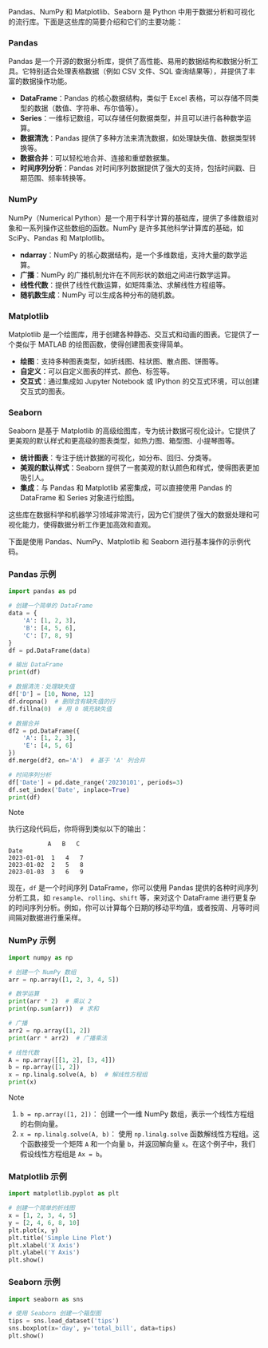  Pandas、NumPy 和 Matplotlib、Seaborn 是 Python 中用于数据分析和可视化的流行库。下面是这些库的简要介绍和它们的主要功能：

### Pandas

Pandas 是一个开源的数据分析库，提供了高性能、易用的数据结构和数据分析工具。它特别适合处理表格数据（例如 CSV 文件、SQL 查询结果等），并提供了丰富的数据操作功能。

- **DataFrame**：Pandas 的核心数据结构，类似于 Excel 表格，可以存储不同类型的数据（数值、字符串、布尔值等）。
- **Series**：一维标记数组，可以存储任何数据类型，并且可以进行各种数学运算。
- **数据清洗**：Pandas 提供了多种方法来清洗数据，如处理缺失值、数据类型转换等。
- **数据合并**：可以轻松地合并、连接和重塑数据集。
- **时间序列分析**：Pandas 对时间序列数据提供了强大的支持，包括时间戳、日期范围、频率转换等。

### NumPy

NumPy（Numerical Python）是一个用于科学计算的基础库，提供了多维数组对象和一系列操作这些数组的函数。NumPy 是许多其他科学计算库的基础，如 SciPy、Pandas 和 Matplotlib。

- **ndarray**：NumPy 的核心数据结构，是一个多维数组，支持大量的数学运算。
- **广播**：NumPy 的广播机制允许在不同形状的数组之间进行数学运算。
- **线性代数**：提供了线性代数运算，如矩阵乘法、求解线性方程组等。
- **随机数生成**：NumPy 可以生成各种分布的随机数。

### Matplotlib

Matplotlib 是一个绘图库，用于创建各种静态、交互式和动画的图表。它提供了一个类似于 MATLAB 的绘图函数，使得创建图表变得简单。

- **绘图**：支持多种图表类型，如折线图、柱状图、散点图、饼图等。
- **自定义**：可以自定义图表的样式、颜色、标签等。
- **交互式**：通过集成如 Jupyter Notebook 或 IPython 的交互式环境，可以创建交互式的图表。

### Seaborn

Seaborn 是基于 Matplotlib 的高级绘图库，专为统计数据可视化设计。它提供了更美观的默认样式和更高级的图表类型，如热力图、箱型图、小提琴图等。

- **统计图表**：专注于统计数据的可视化，如分布、回归、分类等。
- **美观的默认样式**：Seaborn 提供了一套美观的默认颜色和样式，使得图表更加吸引人。
- **集成**：与 Pandas 和 Matplotlib 紧密集成，可以直接使用 Pandas 的 DataFrame 和 Series 对象进行绘图。

这些库在数据科学和机器学习领域非常流行，因为它们提供了强大的数据处理和可视化能力，使得数据分析工作更加高效和直观。

 下面是使用 Pandas、NumPy、Matplotlib 和 Seaborn 进行基本操作的示例代码。

### Pandas 示例

```python
import pandas as pd

# 创建一个简单的 DataFrame
data = {
    'A': [1, 2, 3],
    'B': [4, 5, 6],
    'C': [7, 8, 9]
}
df = pd.DataFrame(data)

# 输出 DataFrame
print(df)

# 数据清洗：处理缺失值
df['D'] = [10, None, 12]
df.dropna()  # 删除含有缺失值的行
df.fillna(0)  # 用 0 填充缺失值

# 数据合并
df2 = pd.DataFrame({
    'A': [1, 2, 3],
    'E': [4, 5, 6]
})
df.merge(df2, on='A')  # 基于 'A' 列合并

# 时间序列分析
df['Date'] = pd.date_range('20230101', periods=3)
df.set_index('Date', inplace=True)
print(df)
```

> [!NOTE]
> 
> 执行这段代码后，你将得到类似以下的输出：
> 
> ```
>            A   B   C
> Date                     
> 2023-01-01  1   4   7
> 2023-01-02  2   5   8
> 2023-01-03  3   6   9
> ```
> 
> 现在，`df` 是一个时间序列 DataFrame，你可以使用 Pandas 提供的各种时间序列分析工具，如 `resample`、`rolling`、`shift` 等，来对这个 DataFrame 进行更复杂的时间序列分析。例如，你可以计算每个日期的移动平均值，或者按周、月等时间间隔对数据进行重采样。


### NumPy 示例

```python
import numpy as np

# 创建一个 NumPy 数组
arr = np.array([1, 2, 3, 4, 5])

# 数学运算
print(arr * 2)  # 乘以 2
print(np.sum(arr))  # 求和

# 广播
arr2 = np.array([1, 2])
print(arr * arr2)  # 广播乘法

# 线性代数
A = np.array([[1, 2], [3, 4]])
b = np.array([1, 2])
x = np.linalg.solve(A, b)  # 解线性方程组
print(x)
```

> [!NOTE]
> 1. `b = np.array([1, 2])`： 创建一个一维 NumPy 数组，表示一个线性方程组的右侧向量。
> 2. `x = np.linalg.solve(A, b)`： 使用 `np.linalg.solve` 函数解线性方程组。这个函数接受一个矩阵 `A` 和一个向量 `b`，并返回解向量 `x`。在这个例子中，我们假设线性方程组是 `Ax = b`。
### Matplotlib 示例

```python
import matplotlib.pyplot as plt

# 创建一个简单的折线图
x = [1, 2, 3, 4, 5]
y = [2, 4, 6, 8, 10]
plt.plot(x, y)
plt.title('Simple Line Plot')
plt.xlabel('X Axis')
plt.ylabel('Y Axis')
plt.show()
```



### Seaborn 示例

```python
import seaborn as sns

# 使用 Seaborn 创建一个箱型图
tips = sns.load_dataset('tips')
sns.boxplot(x='day', y='total_bill', data=tips)
plt.show()
```







